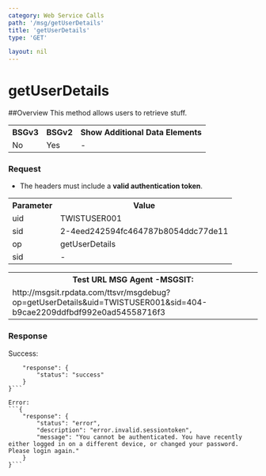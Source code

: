 ```yaml
---
category: Web Service Calls
path: '/msg/getUserDetails'
title: 'getUserDetails'
type: 'GET'

layout: nil
---
```


# getUserDetails

##Overview
This method allows users to retrieve stuff.

<table>
	<tbody>
	<tr>
		<th>BSGv3</th>
		<th>BSGv2</th>
		<th>Show Additional Data Elements</th>
	</tr>
	<tr>
		<td>No</td>
		<td>Yes</td>
		<td>-</td>
	</tr>

</tbody>
</table>

### Request

* The headers must include a **valid authentication token**.

<table>
	<tbody>
	<tr>
		<th>Parameter</th>
		<th>Value</th>
	</tr>
	<tr>
		<td>uid</td>
		<td>TWISTUSER001</td>
	</tr>
	<tr>
		<td>sid</td>
		<td>2-4eed242594fc464787b8054ddc77de11</td>
	</tr>
	<tr>
		<td>op</td>
		<td>getUserDetails</td>
	</tr>
	<tr>
		<td>sid</td>
		<td>-</td>
	</tr>
</tbody>
</table>

<div id="msgtesturl">
<table>
	<tbody>
	<tr>
		<th>Test URL MSG Agent -MSGSIT:</th>
	</tr>
	<tr>
		<td>http://msgsit.rpdata.com/ttsvr/msgdebug?op=getUserDetails&uid=TWISTUSER001&sid=404-b9cae2209ddfbdf992e0ad54558716f3
		</td>
	</tr>
</tbody>
</table>
</div>

### Response

Success:
```{
    "response": {
        "status": "success"
    }
}```

Error:
```{
    "response": {
        "status": "error",
        "description": "error.invalid.sessiontoken",
        "message": "You cannot be authenticated. You have recently either logged in on a different device, or changed your password. Please login again."
    }
}```